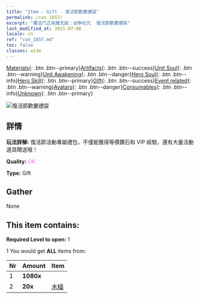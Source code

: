 ```yaml
---
title: "Item - Gift - 復活節歡慶禮袋"
permalink: /con_1657/
excerpt: "魔法门之英雄无敌：战争纪元  復活節歡慶禮袋"
last_modified_at: 2021-07-06
locale: cn
ref: "con_1657.md"
toc: false
classes: wide
---
```

 [Materials](/ItemsCN/){: .btn .btn--primary}[Artifacts](/ItemsCN/Artifacts/){: .btn .btn--success}[Unit Soul](/ItemsCN/UnitSoul/){: .btn .btn--warning}[Unit Awakening](/ItemsCN/UnitAwakening/){: .btn .btn--danger}[Hero Soul](/ItemsCN/HeroSoul/){: .btn .btn--info}[Hero Skill](/ItemsCN/HeroSkill/){: .btn .btn--primary}[Gift](/ItemsCN/Gift/){: .btn .btn--success}[Event related](/ItemsCN/Events/){: .btn .btn--warning}[Avatars](/ItemsCN/Avatars/){: .btn .btn--danger}[Consumables](/ItemsCN/Consumables/){: .btn .btn--info}[Unknown](/ItemsCN/Unknown/){: .btn .btn--primary}

 ![復活節歡慶禮袋](/images/t/i_907273.png)

## 詳情
 **玩法詳解:** 復活節活動專屬禮包，不僅能獲得等價鑽石和 VIP 經驗，還有大量活動道具贈送哦！

 **Quality:** <span style="color: #DA70D6">OK</span>

 **Type:** Gift

## Gather

  None

## This item contains:

 **Required Level to open:** 1

 1 You would get **ALL** items  from:

  | Nr | Amount |     Item    |
  |:---|:-------|:------------|
  | 1 |  **1080x** | <i class="fas fa-gem"/> |  | 
  | 2 |  **20x** | [木槌](/cn/Items/con_538/) |  | 
